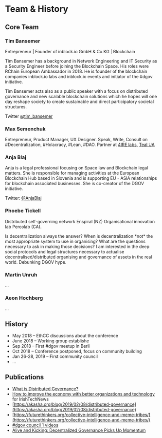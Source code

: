 # Team & History

## Core Team

### Tim Bansemer

Entrepreneur \| Founder of inblock.io GmbH & Co.KG \| Blockchain  
  
Tim Bansemer has a background in Network Engineering and IT Security as a Security Engineer before joining the Blockchain Space. His roles were RChain European Ambassador in 2018. He is founder of the blockchain companies inblock.io labs and inblock.io events and initiator of the \#dgov initiative.  
  
Tim Bansemer acts also as a public speaker with a focus on distributed governance and new scalable blockchain solutions which he hopes will one day reshape society to create sustainable and direct participatory societal structures.  
  
Twitter [@tim\_bansemer](https://twitter.com/tim_bansemer)

### Max Semenchuk

Entrepreneur, Product Manager, UX Designer. Speak, Write, Consult on \#Decentralization, \#Holacracy, \#Lean, \#DAO. Partner at [4IRE labs](https://4irelabs.com/), [Teal UA](http://teal-ua.org/)

### Anja Blaj

Anja is a legal professional focusing on Space law and Blockchain legal matters. She is responsible for managing activities at the European Blockchain Hub based in Slovenia and is supporting EU - ASIA relationships for blockchain associated businesses. She is co-creator of the DGOV initiative.  
  
Twitter: [@AnjaBlaj](https://twitter.com/AnjaBlaj)

### Phoebe Tickell

Distributed self-governing network Enspiral \(NZ\) Organisational innovation lab Percolab \(CA\).

Is decentralization always the answer? When is decentralization \*not\* the most appropriate system to use in organising? What are the questions necessary to ask in making those decisions? I am interested in the deep social protocols and legal structures necessary to actualise decentralised/distributed organising and governance of assets in the real world. Debunking DGOV hype.

### Martin Unruh

...

### Aeon Hochberg

...

## History

* May 2018 – EthCC discussions about the conference
* June 2018 – Working group establishe
* Sep 2018 – First \#dgov meetup in Berli
* Oct 2018 – Conference postponed, focus on community building
* Jan 26-28, 2019 – First community council
* ...

## Publications

* [What is Distributed Governance?](https://medium.com/dgov/what-is-distributed-governance-3b103eb082c0)
* [How to improve the economy with better organizations and technology](https://irishtechnews.ie/how-to-improve-the-economy-with-better-organisations-and-technology-max-semenchuk-dgov/) for IrishTechNews
* [https://akasha.org/blog/2019/02/08/distributed-governance](https://akasha.org/blog/2019/02/08/distributed-governance)
* [https://futurethinkers.org/collective-intelligence-and-meme-tribes/](https://futurethinkers.org/collective-intelligence-and-meme-tribes/)
* [\#dgov council 1 videos](https://www.youtube.com/watch?v=qTHHZN6bhlQ&list=PLDj0XyKkeYnfKo_yGij3ciK8lI9f3_VhL)
* [Alive and Kicking: Decentralized Governance Picks Up Momentum](https://irishtechnews.ie/alive-and-kicking-decentralized-governance-picks-up-momentum/)

